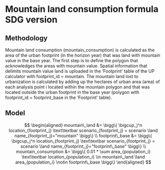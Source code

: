 # Mountain land consumption formula SDG version

## Methodology

Mountain land consumption (mountain_consumption) is calculated as the area of the urban footprint (in the horizon year) that was land with mountain value in the base year.
The first step is to define the polygon that acknowledges the areas with mountain value. Spatial information that delimits mountain value land is uploaded in the ‘Footprint’ table of the UP calculator with footprint_id = mountain. The mountain land lost to urbanization is calculated by adding up the hectares of urban area (area) of each analysis point i located within the mountain polygon and that was located outside the urban footprint in the base year (polygon with footprint_id = footprint_base in the ‘Footprint’ table).

## Model

```math

\begin{aligned}

mountain\_land &= \bigg\{ \bigcup_j^n location_{footprint_j} \text\textbar scenario_{footprint_j} = scenario \land name_{footprint_j}="mountain" \bigg\}

\\

footprint\_base &= \bigg\{ \bigcup_j^n location_{footprint_j} \text\textbar scenario_{footprint_j} = scenario \land name_{footprint_j}="footprint\_base" \bigg\}

\\

mountain_consumption &=  \bigg\{ 0.01 * \sum area_{population_i} \text\textbar location_{population_i} \in mountain\_land \land area_{population_i} \notin footprint\_base \bigg\}

\end{aligned}

```
